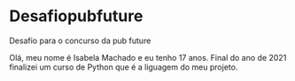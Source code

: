 # Desafiopubfuture
Desafio para o concurso da pub future 

Olá, meu nome é Isabela Machado e eu tenho 17 anos. Final do ano de 2021 finalizei um curso de Python que é a liguagem do meu projeto. 
